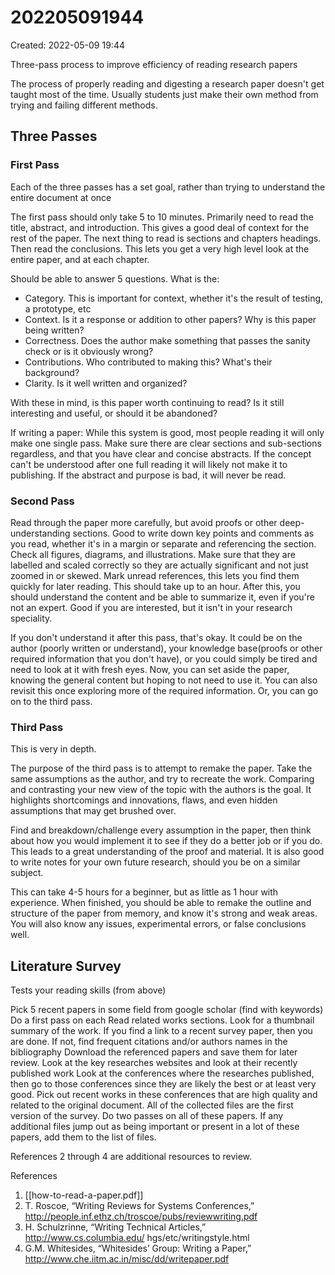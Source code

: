 # 202205091944
Created: 2022-05-09 19:44

Three-pass process to improve efficiency of reading research papers

The process of properly reading and digesting a research paper doesn't get taught most of the time. Usually students just make their own method from trying and failing different methods.

## Three Passes
### First Pass
Each of the three passes has a set goal, rather than trying to understand the entire document at once

The first pass should only take 5 to 10 minutes. Primarily need to read the title, abstract, and introduction. This gives a good deal of context for the rest of the paper. The next thing to read is sections and chapters headings. Then read the conclusions. This lets you get a very high level look at the entire paper, and at each chapter.

Should be able to answer 5 questions. What is the: 
- Category. This is important for context, whether it's the result of testing, a prototype, etc
- Context. Is it a response or addition to other papers? Why is this paper being written?
- Correctness. Does the author make something that passes the sanity check or is it obviously wrong?
- Contributions. Who contributed to making this? What's their background?
- Clarity. Is it well written and organized?

With these in mind, is this paper worth continuing to read? Is it still interesting and useful, or should it be abandoned?

If writing a paper: While this system is good, most people reading it will only make one single pass. Make sure there are clear sections and sub-sections regardless, and that you have clear and concise abstracts. If the concept can't be understood after one full reading it will likely not make it to publishing. If the abstract and purpose is bad, it will never be read. 

### Second Pass

Read through the paper more carefully, but avoid proofs or other deep-understanding sections.
Good to write down key points and comments as you read, whether it's in a margin or separate and referencing the section.
Check all figures, diagrams, and illustrations. Make sure that they are labelled and scaled correctly so they are actually significant and not just zoomed in or skewed.
Mark unread references, this lets you find them quickly for later reading.
This should take up to an hour. After this, you should understand the content and be able to summarize it, even if you're not an expert. Good if you are interested, but it isn't in your research speciality.

If you don't understand it after this pass, that's okay. It could be on the author (poorly written or understand), your knowledge base(proofs or other required information that you don't have), or you could simply be tired and need to look at it with fresh eyes. Now, you can set aside the paper, knowing the general content but hoping to not need to use it. You can also revisit this once exploring more of the required information. Or, you can go on to the third pass.

### Third Pass
This is very in depth.

The purpose of the third pass is to attempt to remake the paper. Take the same assumptions as the author, and try to recreate the work. Comparing and contrasting your new view of the topic with the authors is the goal. It highlights shortcomings and innovations, flaws, and even hidden assumptions that may get brushed over.

Find and breakdown/challenge every assumption in the paper, then think about how you would implement it to see if they do a better job or if you do. This leads to a great understanding of the proof and material. It is also good to write notes for your own future research, should you be on a similar subject.

This can take 4-5 hours for a beginner, but as little as 1 hour with experience. When finished, you should be able to remake the outline and structure of the paper from memory, and know it's strong and weak areas. You will also know any issues, experimental errors, or false conclusions well.

## Literature Survey

Tests your reading skills (from above)

Pick 5 recent papers in some field from google scholar (find with keywords)
Do a first pass on each
Read related works sections. Look for a thumbnail summary of the work. If you find a link to a recent survey paper, then you are done.
If not, find frequent citations and/or authors names in the bibliography
Download the referenced papers and save them for later review.
Look at the key researches websites and look at their recently published work
Look at the conferences where the researches published, then go to those conferences since they are likely the best or at least very good. Pick out recent works in these conferences that are high quality and related to the original document.
All of the collected files are the first version of the survey.
Do two passes on all of these papers. If any additional files jump out as being important or present in a lot of these papers, add them to the list of files.

References 2 through 4 are additional resources to review.

References
1. [[how-to-read-a-paper.pdf]]
2. T. Roscoe, “Writing Reviews for Systems Conferences,” http://people.inf.ethz.ch/troscoe/pubs/reviewwriting.pdf
3. H. Schulzrinne, “Writing Technical Articles,” http://www.cs.columbia.edu/ hgs/etc/writingstyle.html
4. G.M. Whitesides, “Whitesides’ Group: Writing a Paper,” http://www.che.iitm.ac.in/misc/dd/writepaper.pdf
